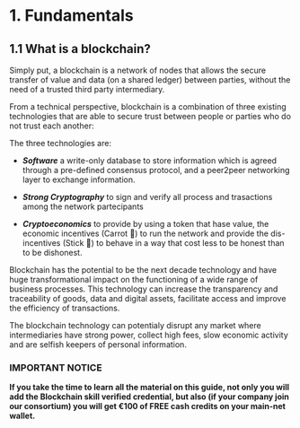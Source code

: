 # 1. Fundamentals

## 1.1 What is a blockchain?

Simply put, a blockchain is a network of nodes that allows the secure transfer of value and data (on a shared ledger) between parties, without the need of a trusted third party intermediary.

From a technical perspective, blockchain is a combination of three existing technologies that are able to secure trust between people or parties who do not trust each another:

The three technologies are:

* ***Software*** a write-only database to store information which is agreed through a pre-defined consensus protocol, and a peer2peer networking layer to exchange information.

* ***Strong Cryptography*** to sign and verify all process and trasactions among the network partecipants

* ***Cryptoeconomics*** to provide by using a token that hase value, the economic incentives (Carrot 🥕) to run the network and provide the dis-incentives (Stick 🏑) to behave in a way that cost less to be honest than to be dishonest.

Blockchain has the potential to be the next decade technology and have huge transformational impact on the functioning of a wide range of business processes. This technology can increase the transparency and traceability of goods, data and digital assets, facilitate access and improve the efficiency of transactions.

The blockchain technology can potentialy disrupt any market where intermediaries have strong power, collect high fees, slow economic activity and are selfish keepers of personal information.

### IMPORTANT NOTICE
**If you take the time to learn all the material on this guide, not only you will add the Blockchain skill verified credential, but also (if your company join our consortium) you will get €100 of FREE cash credits on your main-net wallet.**


